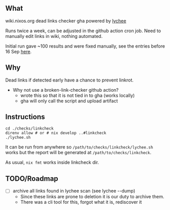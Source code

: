 ## What

wiki.nixos.org dead links checker gha powered by
[lychee](https://github.com/lycheeverse/lychee)

Runs twice a week, can be adjusted in the github action cron job. Need to
manually edit links in wiki, nothing automated.

Initial run gave ~100 results and were fixed manually, see the entries before 16
Sep
[here](https://wiki.nixos.org/w/index.php?title=Special:Contributions/Phanirithvij&target=Phanirithvij&offset=&limit=100).

## Why

Dead links if detected early have a chance to prevent linkrot.

- Why not use a broken-link-checker github action?
  - wrote this so that it is not tied in to gha (works locally)
  - gha will only call the script and upload artifact

## Instructions

```shell
cd ./checks/linkcheck
direnv allow # or # nix develop ..#linkcheck
./lychee.sh
```

It can be run from anywhere so `/path/to/checks/linkcheck/lychee.sh` works but
the report will be generated at `/path/to/checks/linkcheck`.

As usual, `nix fmt` works inside linkcheck dir.

## TODO/Roadmap

- [ ] archive all links found in lychee scan (see lychee --dump)
  - Since these links are prone to deletion it is our duty to archive them.
  - There was a cli tool for this, forgot what it is, rediscover it
